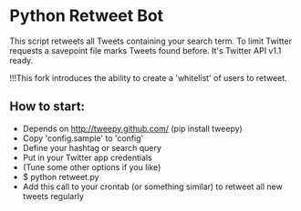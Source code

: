 Python Retweet Bot
==================

This script retweets all Tweets containing your search term. To limit Twitter requests a savepoint file marks Tweets found before. It's Twitter API v1.1 ready.

!!!This fork introduces the ability to create a 'whitelist' of users to retweet.

How to start:
-------------
* Depends on http://tweepy.github.com/ (pip install tweepy)
* Copy 'config.sample' to 'config'
* Define your hashtag or search query
* Put in your Twitter app credentials
* (Tune some other options if you like)
* $ python retweet.py
* Add this call to your crontab (or something similar) to retweet all new tweets regularly
